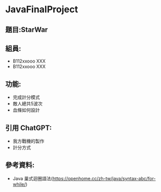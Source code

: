 # JavaFinalProject

## 題目:StarWar

## 組員:
* B112xxooo XXX 
* B112xxooo XXX

## 功能:
* 完成計分模式
* 敵人總共5波次
* 血條如何設計

## 引用 ChatGPT:
* 我方戰機的製作
* 計分方式

## 參考資料:
* Java 巢式迴圈語法(https://openhome.cc/zh-tw/java/syntax-abc/for-while/)
